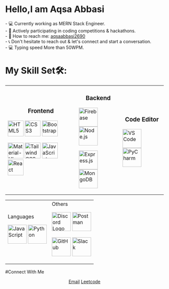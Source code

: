<h1>Hello,I am Aqsa Abbasi</h1>
- 💻 Currently working as MERN Stack Engineer. <br/>
- 🚀 Actively participating in coding competitions & hackathons.  <br/>     
- 📩 How to reach me: <a href="mailto:aqsaabbasi2690@gmail.com">aqsaabbasi2690</a> <br/>  
- 📞 Don't hesitate to reach out & let's connect and start a conversation.<br/>
- 💻 Typing speed More than 50WPM.



# My Skill Set🛠️:

<table>
  <tr>
    <td>
      <p>
 <h3 align="center">Frontend</h3>
  <img src="https://cdn.jsdelivr.net/gh/devicons/devicon/icons/html5/html5-original.svg" alt="HTML5" width="50" height="50"/>
  <img src="https://cdn.jsdelivr.net/gh/devicons/devicon/icons/css3/css3-original.svg" alt="CSS3" width="50" height="50"/>
  <img src="https://cdn.jsdelivr.net/gh/devicons/devicon/icons/bootstrap/bootstrap-original.svg" alt="Bootstrap" width="50" height="50"/>
</p>
      <p>
  <img src="https://cdn.jsdelivr.net/gh/devicons/devicon/icons/materialui/materialui-original.svg" alt="Material-UI" width="50" height="50"/>
<img src="https://cdn.jsdelivr.net/gh/devicons/devicon/icons/tailwindcss/tailwindcss-original.svg" alt="Tailwind CSS" width="50" height="50"/>
  <img src="https://cdn.jsdelivr.net/gh/devicons/devicon/icons/javascript/javascript-original.svg" alt="JavaScript" width="50" height="50"/>
  <img src="https://cdn.jsdelivr.net/gh/devicons/devicon/icons/react/react-original.svg" alt="React" width="50" height="50"/>
</p>
    <td>
  <h3 align="center">Backend</h3>
<p>
  <img src="https://cdn.jsdelivr.net/gh/devicons/devicon/icons/firebase/firebase-plain.svg" alt="Firebase" width="60" height="60"/>
  <img src="https://cdn.jsdelivr.net/gh/devicons/devicon/icons/nodejs/nodejs-original.svg" alt="Node.js" width="60" height="60"/>
</p>
<p>
  <img src="https://cdn.jsdelivr.net/gh/devicons/devicon/icons/express/express-original.svg" alt="Express.js" width="60" height="60"/>
  <img src="https://cdn.jsdelivr.net/gh/devicons/devicon/icons/mongodb/mongodb-original.svg" alt="MongoDB" width="60" height="60"/>
</p>
      </td>
    <td> 
 <h3 align="center">Code Editor</h3>
<p>
  <img src="https://cdn.jsdelivr.net/gh/devicons/devicon/icons/vscode/vscode-original.svg" alt="VS Code" width="60" height="60"/>
  <img src="https://resources.jetbrains.com/storage/products/company/brand/logos/PyCharm_icon.svg" alt="PyCharm" width="60" height="60"/>
</p>
    </tr>
  </td>
</table>
<table>
  <tr>
    <td>
Languages
<p>
  <img src="https://cdn.jsdelivr.net/gh/devicons/devicon/icons/javascript/javascript-original.svg" alt="JavaScript" width="60" height="60"/>
  <img src="https://cdn.jsdelivr.net/gh/devicons/devicon/icons/python/python-original.svg" alt="Python" width="60" height="60"/>
</p>
      </td>
    <td>
Others
<p>

<img src="https://upload.wikimedia.org/wikipedia/commons/thumb/9/98/Discord_logo_white.svg/512px-Discord_logo_white.svg.png" alt="Discord Logo" width="60" height="60" />

  <img src="https://cdn.jsdelivr.net/gh/devicons/devicon/icons/postman/postman-original.svg" alt="Postman" width="60" height="60"/>


</p>
<p>
<img src="https://cdn.simpleicons.org/github/ffffff" alt="GitHub" width="60" height="60"/>
  <img src="https://upload.wikimedia.org/wikipedia/commons/d/d5/Slack_icon_2019.svg" alt="Slack" width="60" height="60"/>
</p>
</div>
  </tr>
  </td>
</table>



#Connect With Me
<div align="center">
 <a href="mailto:aqsaabbasi2690@gmail.com">Email</a>
   <a href="https://leetcode.com/u/Aqsa-abbasi26/">Leetcode</a>
</div>
